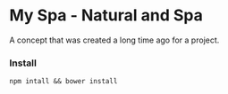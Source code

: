 # My Spa - Natural and Spa

A concept that was created a long time ago for a project.

### Install

`npm intall && bower install`
